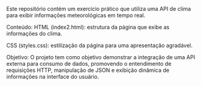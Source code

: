 Este repositório contém um exercício prático que utiliza uma API de clima para exibir informações meteorológicas em tempo real.

 Conteúdo:
HTML (index2.html): estrutura da página que exibe as informações do clima.

CSS (styles.css): estilização da página para uma apresentação agradável.

 Objetivo:
O projeto tem como objetivo demonstrar a integração de uma API externa para consumo de dados, promovendo o entendimento de requisições HTTP, manipulação de JSON e exibição dinâmica de informações na interface do usuário.


